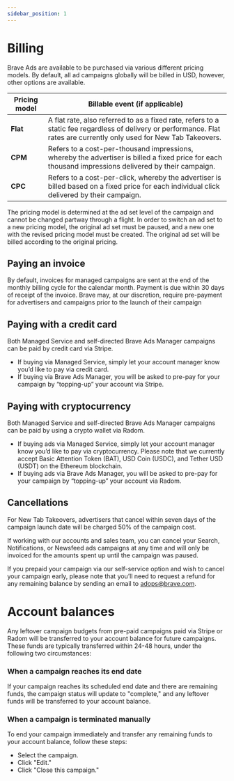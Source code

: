 ```yaml
---
sidebar_position: 1
---
```


# Billing
Brave Ads are available to be purchased via various different pricing models. By default, all ad campaigns globally will be billed in USD, however, other options are available.

|**Pricing model**|**Billable event (if applicable)**|
|---|---|
|**Flat**|A flat rate, also referred to as a fixed rate, refers to a static fee regardless of delivery or performance. Flat rates are currently only used for New Tab Takeovers.|
|**CPM**|Refers to a cost-per-thousand impressions, whereby the advertiser is billed a fixed price for each thousand impressions delivered by their campaign.|
|**CPC**|Refers to a cost-per-click, whereby the advertiser is billed based on a fixed price for each individual click delivered by their campaign.|

The pricing model is determined at the ad set level of the campaign and cannot be changed partway through a flight. In order to switch an ad set to a new pricing model, the original ad set must be paused, and a new one with the revised pricing model must be created. The original ad set will be billed according to the original pricing.

## Paying an invoice
By default, invoices for managed campaigns are sent at the end of the monthly billing cycle for the calendar month. Payment is due within 30 days of receipt of the invoice. Brave may, at our discretion, require pre-payment for advertisers and campaigns prior to the launch of their campaign 

## Paying with a credit card
Both Managed Service and self-directed Brave Ads Manager campaigns can be paid by credit card via Stripe. 

- If buying via Managed Service, simply let your account manager know you’d like to pay via credit card.
- If buying via Brave Ads Manager, you will be asked to pre-pay for your campaign by “topping-up” your account via Stripe.

## Paying with cryptocurrency
Both Managed Service and self-directed Brave Ads Manager campaigns can be paid by using a crypto wallet via Radom.

- If buying ads via Managed Service, simply let your account manager know you’d like to pay via cryptocurrency. Please note that we currently accept Basic Attention Token (BAT), USD Coin (USDC), and Tether USD (USDT) on the Ethereum blockchain.
- If buying ads via Brave Ads Manager, you will be asked to pre-pay for your campaign by “topping-up” your account via Radom.

## Cancellations
For New Tab Takeovers, advertisers that cancel within seven days of the campaign launch date will be charged 50% of the campaign cost. 

If working with our accounts and sales team, you can cancel your Search, Notifications, or Newsfeed ads campaigns at any time and will only be invoiced for the amounts spent up until the campaign was paused. 

If you prepaid your campaign via our self-service option and wish to cancel your campaign early, please note that you’ll need to request a refund for any remaining balance by sending an email to [adops@brave.com](mailto:adops@brave.com).

# Account balances

Any leftover campaign budgets from pre-paid campaigns paid via Stripe or Radom will be transferred to your account balance for future campaigns. These funds are typically transferred within 24-48 hours, under the following two circumstances:

### When a campaign reaches its end date

If your campaign reaches its scheduled end date and there are remaining funds, the campaign status will update to "complete," and any leftover funds will be transferred to your account balance.

### When a campaign is terminated manually

To end your campaign immediately and transfer any remaining funds to your account balance, follow these steps:

- Select the campaign.
- Click "Edit."
- Click "Close this campaign."
